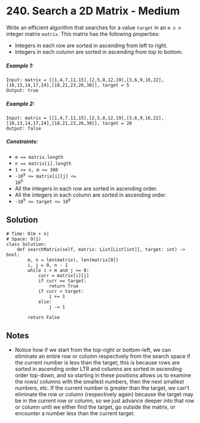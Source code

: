 # 240. Search a 2D Matrix - Medium

Write an efficient algorithm that searches for a value `target` in an `m x n` integer matrix `matrix`. This matrix has the following properties:

- Integers in each row are sorted in ascending from left to right.
- Integers in each column are sorted in ascending from top to bottom.


##### Example 1:

```
Input: matrix = [[1,4,7,11,15],[2,5,8,12,19],[3,6,9,16,22],[10,13,14,17,24],[18,21,23,26,30]], target = 5
Output: true
```

##### Example 2:

```
Input: matrix = [[1,4,7,11,15],[2,5,8,12,19],[3,6,9,16,22],[10,13,14,17,24],[18,21,23,26,30]], target = 20
Output: false
```

##### Constraints:

- <code>m == matrix.length</code>
- <code>n == matrix[i].length</code>
- <code>1 <= n, m <= 300</code>
- <code>-10<sup>9</sup> <= matrix[i][j] <= 10<sup>9</sup></code>
- All the integers in each row are sorted in ascending order.
- All the integers in each column are sorted in ascending order.
- <code>-10<sup>9</sup> <= target <= 10<sup>9</sup></code>

## Solution

```
# Time: O(m + n)
# Space: O(1)
class Solution:
    def searchMatrix(self, matrix: List[List[int]], target: int) -> bool:
        m, n = len(matrix), len(matrix[0])
        i, j = 0, n - 1
        while i < m and j >= 0:
            curr = matrix[i][j]
            if curr == target:
                return True
            if curr < target:
                i += 1
            else:
                j -= 1
        
        return False
```

## Notes
- Notice how if we start from the top-right or bottom-left, we can eliminate an entire row or column respectively from the search space if the current number is less than the target; this is because rows are sorted in ascending order LTR and columns are sorted in ascending order top-down, and so starting in these positions allows us to examine the rows/ columns with the smallest numbers, then the next smallest numbers, etc. If the current number is greater than the target, we can't eliminate the row or column (respectively again) because the target may be in the current row or column, so we just advance deeper into that row or column until we either find the target, go outside the matrix, or encounter a number less than the current target.